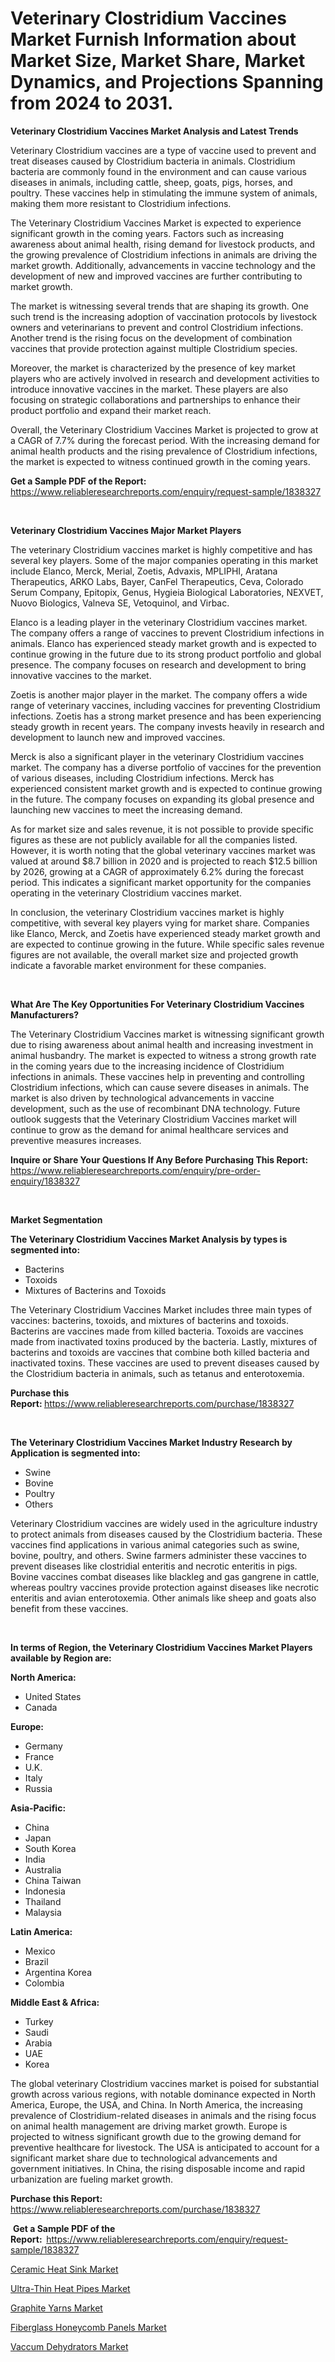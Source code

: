 <p><h1>Veterinary Clostridium Vaccines Market Furnish Information about Market Size, Market Share, Market Dynamics, and Projections Spanning from 2024 to 2031.</h1></p><p><strong>Veterinary Clostridium Vaccines Market Analysis and Latest Trends</strong></p>
<p><p>Veterinary Clostridium vaccines are a type of vaccine used to prevent and treat diseases caused by Clostridium bacteria in animals. Clostridium bacteria are commonly found in the environment and can cause various diseases in animals, including cattle, sheep, goats, pigs, horses, and poultry. These vaccines help in stimulating the immune system of animals, making them more resistant to Clostridium infections.</p><p>The Veterinary Clostridium Vaccines Market is expected to experience significant growth in the coming years. Factors such as increasing awareness about animal health, rising demand for livestock products, and the growing prevalence of Clostridium infections in animals are driving the market growth. Additionally, advancements in vaccine technology and the development of new and improved vaccines are further contributing to market growth.</p><p>The market is witnessing several trends that are shaping its growth. One such trend is the increasing adoption of vaccination protocols by livestock owners and veterinarians to prevent and control Clostridium infections. Another trend is the rising focus on the development of combination vaccines that provide protection against multiple Clostridium species.</p><p>Moreover, the market is characterized by the presence of key market players who are actively involved in research and development activities to introduce innovative vaccines in the market. These players are also focusing on strategic collaborations and partnerships to enhance their product portfolio and expand their market reach.</p><p>Overall, the Veterinary Clostridium Vaccines Market is projected to grow at a CAGR of 7.7% during the forecast period. With the increasing demand for animal health products and the rising prevalence of Clostridium infections, the market is expected to witness continued growth in the coming years.</p></p>
<p><strong>Get a Sample PDF of the Report:&nbsp;</strong> <a href="https://www.reliableresearchreports.com/enquiry/request-sample/1838327">https://www.reliableresearchreports.com/enquiry/request-sample/1838327</a></p>
<p>&nbsp;</p>
<p><strong>Veterinary Clostridium Vaccines Major Market Players</strong></p>
<p><p>The veterinary Clostridium vaccines market is highly competitive and has several key players. Some of the major companies operating in this market include Elanco, Merck, Merial, Zoetis, Advaxis, MPLIPHI, Aratana Therapeutics, ARKO Labs, Bayer, CanFel Therapeutics, Ceva, Colorado Serum Company, Epitopix, Genus, Hygieia Biological Laboratories, NEXVET, Nuovo Biologics, Valneva SE, Vetoquinol, and Virbac.</p><p>Elanco is a leading player in the veterinary Clostridium vaccines market. The company offers a range of vaccines to prevent Clostridium infections in animals. Elanco has experienced steady market growth and is expected to continue growing in the future due to its strong product portfolio and global presence. The company focuses on research and development to bring innovative vaccines to the market.</p><p>Zoetis is another major player in the market. The company offers a wide range of veterinary vaccines, including vaccines for preventing Clostridium infections. Zoetis has a strong market presence and has been experiencing steady growth in recent years. The company invests heavily in research and development to launch new and improved vaccines.</p><p>Merck is also a significant player in the veterinary Clostridium vaccines market. The company has a diverse portfolio of vaccines for the prevention of various diseases, including Clostridium infections. Merck has experienced consistent market growth and is expected to continue growing in the future. The company focuses on expanding its global presence and launching new vaccines to meet the increasing demand.</p><p>As for market size and sales revenue, it is not possible to provide specific figures as these are not publicly available for all the companies listed. However, it is worth noting that the global veterinary vaccines market was valued at around $8.7 billion in 2020 and is projected to reach $12.5 billion by 2026, growing at a CAGR of approximately 6.2% during the forecast period. This indicates a significant market opportunity for the companies operating in the veterinary Clostridium vaccines market.</p><p>In conclusion, the veterinary Clostridium vaccines market is highly competitive, with several key players vying for market share. Companies like Elanco, Merck, and Zoetis have experienced steady market growth and are expected to continue growing in the future. While specific sales revenue figures are not available, the overall market size and projected growth indicate a favorable market environment for these companies.</p></p>
<p>&nbsp;</p>
<p><strong>What Are The Key Opportunities For Veterinary Clostridium Vaccines Manufacturers?</strong></p>
<p><p>The Veterinary Clostridium Vaccines market is witnessing significant growth due to rising awareness about animal health and increasing investment in animal husbandry. The market is expected to witness a strong growth rate in the coming years due to the increasing incidence of Clostridium infections in animals. These vaccines help in preventing and controlling Clostridium infections, which can cause severe diseases in animals. The market is also driven by technological advancements in vaccine development, such as the use of recombinant DNA technology. Future outlook suggests that the Veterinary Clostridium Vaccines market will continue to grow as the demand for animal healthcare services and preventive measures increases.</p></p>
<p><strong>Inquire or Share Your Questions If Any Before Purchasing This Report:</strong> <a href="https://www.reliableresearchreports.com/enquiry/pre-order-enquiry/1838327">https://www.reliableresearchreports.com/enquiry/pre-order-enquiry/1838327</a></p>
<p>&nbsp;</p>
<p><strong>Market Segmentation</strong></p>
<p><strong>The Veterinary Clostridium Vaccines Market Analysis by types is segmented into:</strong></p>
<p><ul><li>Bacterins</li><li>Toxoids</li><li>Mixtures of Bacterins and Toxoids</li></ul></p>
<p><p>The Veterinary Clostridium Vaccines Market includes three main types of vaccines: bacterins, toxoids, and mixtures of bacterins and toxoids. Bacterins are vaccines made from killed bacteria. Toxoids are vaccines made from inactivated toxins produced by the bacteria. Lastly, mixtures of bacterins and toxoids are vaccines that combine both killed bacteria and inactivated toxins. These vaccines are used to prevent diseases caused by the Clostridium bacteria in animals, such as tetanus and enterotoxemia.</p></p>
<p><strong>Purchase this Report:&nbsp;</strong><a href="https://www.reliableresearchreports.com/purchase/1838327">https://www.reliableresearchreports.com/purchase/1838327</a></p>
<p>&nbsp;</p>
<p><strong>The Veterinary Clostridium Vaccines Market Industry Research by Application is segmented into:</strong></p>
<p><ul><li>Swine</li><li>Bovine</li><li>Poultry</li><li>Others</li></ul></p>
<p><p>Veterinary Clostridium vaccines are widely used in the agriculture industry to protect animals from diseases caused by the Clostridium bacteria. These vaccines find applications in various animal categories such as swine, bovine, poultry, and others. Swine farmers administer these vaccines to prevent diseases like clostridial enteritis and necrotic enteritis in pigs. Bovine vaccines combat diseases like blackleg and gas gangrene in cattle, whereas poultry vaccines provide protection against diseases like necrotic enteritis and avian enterotoxemia. Other animals like sheep and goats also benefit from these vaccines.</p></p>
<p>&nbsp;</p>
<p><strong>In terms of Region, the Veterinary Clostridium Vaccines Market Players available by Region are:</strong></p>
<p>
    <p> <strong> North America: </strong>
        <ul>
            <li>United States</li>
            <li>Canada</li>
        </ul>
        </p> 
    <p> <strong> Europe: </strong>
        <ul>
            <li>Germany</li>
            <li>France</li>
            <li>U.K.</li>
            <li>Italy</li>
            <li>Russia</li>
        </ul>
        </p> 
    <p> <strong> Asia-Pacific: </strong>
        <ul>
            <li>China</li>
            <li>Japan</li>
            <li>South Korea</li>
            <li>India</li>
            <li>Australia</li>
            <li>China Taiwan</li>
            <li>Indonesia</li>
            <li>Thailand</li>
            <li>Malaysia</li>
        </ul>
        </p> 
    <p> <strong> Latin America: </strong>
        <ul>
            <li>Mexico</li>
            <li>Brazil</li>
            <li>Argentina Korea</li>
            <li>Colombia</li>
        </ul>
        </p> 
    <p> <strong> Middle East & Africa: </strong>
        <ul>
            <li>Turkey</li>
            <li>Saudi</li>
            <li>Arabia</li>
            <li>UAE</li>
            <li>Korea</li>
        </ul>
    </p>
    </p>
<p><p>The global veterinary Clostridium vaccines market is poised for substantial growth across various regions, with notable dominance expected in North America, Europe, the USA, and China. In North America, the increasing prevalence of Clostridium-related diseases in animals and the rising focus on animal health management are driving market growth. Europe is projected to witness significant growth due to the growing demand for preventive healthcare for livestock. The USA is anticipated to account for a significant market share due to technological advancements and government initiatives. In China, the rising disposable income and rapid urbanization are fueling market growth.</p></p>
<p><strong>Purchase this Report: </strong><a href="https://www.reliableresearchreports.com/purchase/1838327">https://www.reliableresearchreports.com/purchase/1838327</a></p>
<p>&nbsp;<strong>Get a Sample PDF of the Report:&nbsp;&nbsp;</strong><a href="https://www.reliableresearchreports.com/enquiry/request-sample/1838327">https://www.reliableresearchreports.com/enquiry/request-sample/1838327</a></p>
<p><strong></strong></p>
<p><p><a href="https://medium.com/@mildredlawson1937/ceramic-heat-sink-market-research-report-its-history-and-forecast-2024-to-2031-2f67527b4ca2">Ceramic Heat Sink Market</a></p><p><a href="https://medium.com/@julianichols11972/ultra-thin-heat-pipes-market-trends-forecast-and-competitive-analysis-to-2031-11133d6fe0cc">Ultra-Thin Heat Pipes Market</a></p><p><a href="https://medium.com/@julianichols11972/graphite-yarns-market-research-report-its-history-and-forecast-2024-to-2031-71d3abab3e97">Graphite Yarns Market</a></p><p><a href="https://medium.com/@julianichols11972/fiberglass-honeycomb-panels-nbsp-market-focuses-on-market-share-size-and-projected-forecast-till-c1df5d11c31f">Fiberglass Honeycomb Panels Market</a></p><p><a href="https://medium.com/@julianichols11972/vaccum-dehydrators-market-research-report-its-history-and-forecast-2024-to-2031-5d177a767cf0">Vaccum Dehydrators Market</a></p></p>